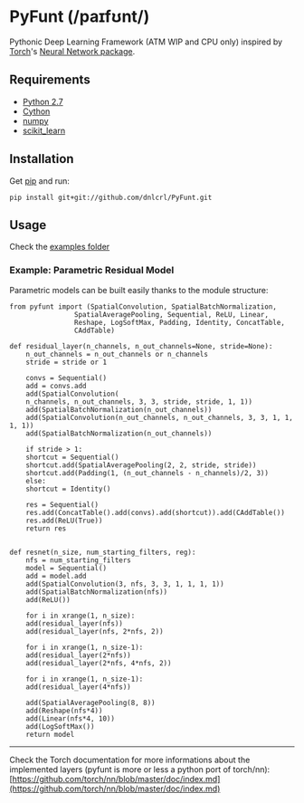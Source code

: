 # PyFunt (/paɪfʊnt/)

Pythonic Deep Learning Framework (ATM WIP and CPU only) inspired by [Torch](http://torch.ch)'s [Neural Network package](https://github.com/torch/nn).

## Requirements

- [Python 2.7](https://www.python.org/)
- [Cython](cython.org/)
- [numpy](www.numpy.org/)
- [scikit_learn](scikit-learn.org/)


## Installation

Get [pip](https://pypi.python.org/pypi/pip) and run:

	pip install git+git://github.com/dnlcrl/PyFunt.git

## Usage

Check the [examples folder](https://github.com/dnlcrl/PyFunt/tree/master/pyfunt/examples)

### Example: Parametric Residual Model

Parametric models can be built easily thanks to the module structure:

	from pyfunt import (SpatialConvolution, SpatialBatchNormalization,
                    SpatialAveragePooling, Sequential, ReLU, Linear,
                    Reshape, LogSoftMax, Padding, Identity, ConcatTable,
                    CAddTable)

	def residual_layer(n_channels, n_out_channels=None, stride=None):
	    n_out_channels = n_out_channels or n_channels
	    stride = stride or 1

	    convs = Sequential()
	    add = convs.add
	    add(SpatialConvolution(
		n_channels, n_out_channels, 3, 3, stride, stride, 1, 1))
	    add(SpatialBatchNormalization(n_out_channels))
	    add(SpatialConvolution(n_out_channels, n_out_channels, 3, 3, 1, 1, 1, 1))
	    add(SpatialBatchNormalization(n_out_channels))

	    if stride > 1:
		shortcut = Sequential()
		shortcut.add(SpatialAveragePooling(2, 2, stride, stride))
		shortcut.add(Padding(1, (n_out_channels - n_channels)/2, 3))
	    else:
		shortcut = Identity()

	    res = Sequential()
	    res.add(ConcatTable().add(convs).add(shortcut)).add(CAddTable())
	    res.add(ReLU(True))
	    return res


	def resnet(n_size, num_starting_filters, reg):
	    nfs = num_starting_filters
	    model = Sequential()
	    add = model.add
	    add(SpatialConvolution(3, nfs, 3, 3, 1, 1, 1, 1))
	    add(SpatialBatchNormalization(nfs))
	    add(ReLU())

	    for i in xrange(1, n_size):
		add(residual_layer(nfs))
	    add(residual_layer(nfs, 2*nfs, 2))

	    for i in xrange(1, n_size-1):
		add(residual_layer(2*nfs))
	    add(residual_layer(2*nfs, 4*nfs, 2))

	    for i in xrange(1, n_size-1):
		add(residual_layer(4*nfs))

	    add(SpatialAveragePooling(8, 8))
	    add(Reshape(nfs*4))
	    add(Linear(nfs*4, 10))
	    add(LogSoftMax())
	    return model

---
 
Check the Torch documentation for more informations about the implemented layers (pyfunt is more or less a python port of torch/nn): [https://github.com/torch/nn/blob/master/doc/index.md](https://github.com/torch/nn/blob/master/doc/index.md)
